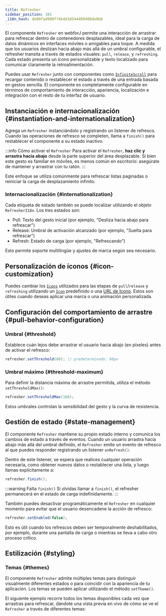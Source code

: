 ```yaml
---
title: Refresher
sidebar_position: 101
_i18n_hash: de00fad980f74bdd18544409408de0b8
---
```

<DocChip chip="shadow" />
<DocChip chip="name" label="dwc-refresher" />
<DocChip chip='since' label='25.00' />
<JavadocLink type="refresher" location="com/webforj/component/refresher/Refresher" top='true'/>

El componente `Refresher` en webforJ permite una interacción de arrastrar para refrescar dentro de contenedores desplazables, ideal para la carga de datos dinámicos en interfaces móviles o amigables para toque. A medida que los usuarios deslizan hacia abajo más allá de un umbral configurable, el refresher transita a través de estados visuales: `pull`, `release`, y `refreshing`. Cada estado presenta un ícono personalizable y texto localizado para comunicar claramente la retroalimentación.

Puedes usar `Refresher` junto con componentes como [`InfiniteScroll`](../components/infinitescroll) para recargar contenido o restablecer el estado a través de una entrada basada en gestos sencilla. El componente es completamente configurable en términos de comportamiento de interacción, apariencia, localización e integración con el resto de tu interfaz de usuario.

## Instanciación e internacionalización {#instantiation-and-internationalization}

Agrega un `Refresher` instanciándolo y registrando un listener de refresco. Cuando las operaciones de refresco se completen, llama a `finish()` para restablecer el componente a su estado inactivo.

:::info Cómo activar el `Refresher`
Para activar el `Refresher`, **haz clic y arrastra hacia abajo** desde la parte superior del área desplazable. Si bien este gesto es familiar en móviles, es menos común en escritorio: asegúrate de mantener y arrastrar con tu ratón.
:::

<AppLayoutViewer
path='/webforj/refresher?' 
javaE='https://raw.githubusercontent.com/webforj/webforj-documentation/refs/heads/main/src/main/java/com/webforj/samples/views/refresher/RefresherView.java'
cssURL='/css/refresher/refresher.css'
height = '400px'
mobile='true'
/>

Este enfoque se utiliza comúnmente para refrescar listas paginadas o reiniciar la carga de desplazamiento infinito.

### Internacionalización {#internationalization}

Cada etiqueta de estado también se puede localizar utilizando el objeto `RefresherI18n`. Los tres estados son:

- Pull: Texto del gesto inicial (por ejemplo, "Desliza hacia abajo para refrescar")
- Release: Umbral de activación alcanzado (por ejemplo, "Suelta para refrescar")
- Refresh: Estado de carga (por ejemplo, "Refrescando")

Esto permite soporte multilingüe y ajustes de marca según sea necesario.

<AppLayoutViewer 
path='/webforj/refresheri18n?' 
javaE='https://raw.githubusercontent.com/webforj/webforj-documentation/refs/heads/main/src/main/java/com/webforj/samples/views/refresher/RefresherI18nView.java'
cssURL='/css/refresher/refresher.css'
height = '400px'
mobile='true'
/>

## Personalización de íconos {#icon-customization}

Puedes cambiar los [`Icons`](../components/icon) utilizados para las etapas de `pull`/`release` y `refreshing` utilizando un [`Icon`](../components/icon) predefinido o una [URL de Icono](../managing-resources/assets-protocols). Estos son útiles cuando deseas aplicar una marca o una animación personalizada.

<AppLayoutViewer 
path='/webforj/refreshericon?' 
javaE='https://raw.githubusercontent.com/webforj/webforj-documentation/refs/heads/main/src/main/java/com/webforj/samples/views/refresher/RefresherIconView.java'
cssURL='/css/refresher/refresher.css'
height = '400px'
mobile='true'
/>

## Configuración del comportamiento de arrastre {#pull-behavior-configuration}

### Umbral {#threshold}

Establece cuán lejos debe arrastrar el usuario hacia abajo (en píxeles) antes de activar el refresco:

```java
refresher.setThreshold(80); // predeterminado: 80px
```

### Umbral máximo {#threshold-maximum}

Para definir la distancia máxima de arrastre permitida, utiliza el método `setThresholdMax()`:

```java
refresher.setThresholdMax(160);
```

Estos umbrales controlan la sensibilidad del gesto y la curva de resistencia.

## Gestión de estado {#state-management}

El componente `Refresher` mantiene su propio estado interno y comunica los cambios de estado a través de eventos. Cuando un usuario arrastra hacia abajo más allá del umbral definido, el `Refresher` emite un evento de refresco al que puedes responder registrando un listener `onRefresh()`.

Dentro de este listener, se espera que realices cualquier operación necesaria, como obtener nuevos datos o restablecer una lista, y luego llamas explícitamente a:

```java
refresher.finish();
```
:::warning Falta `finish()`
Si olvidas llamar a `finish()`, el refresher permanecerá en el estado de carga indefinidamente.
:::

También puedes desactivar programáticamente el `Refresher` en cualquier momento para evitar que el usuario desencadene la acción de refresco:

```java
refresher.setEnabled(false);
```

Esto es útil cuando los refrescos deben ser temporalmente deshabilitados, por ejemplo, durante una pantalla de carga o mientras se lleva a cabo otro proceso crítico.

## Estilización {#styling}

### Temas {#themes}

El componente `Refresher` admite múltiples temas para distinguir visualmente diferentes estados o para coincidir con la apariencia de tu aplicación. Los temas se pueden aplicar utilizando el método `setTheme()`.

El siguiente ejemplo recorre todos los temas disponibles cada vez que arrastras para refrescar, dándote una vista previa en vivo de cómo se ve el `Refresher` a través de diferentes temas:

<AppLayoutViewer 
path='/webforj/refresherthemes?' 
javaE='https://raw.githubusercontent.com/webforj/webforj-documentation/refs/heads/main/src/main/java/com/webforj/samples/views/refresher/RefresherThemesView.java'
cssURL='/css/refresher/refresher.css'
height = '400px'
mobile='true'
/>

<TableBuilder name="Refresher" />

